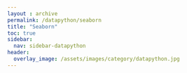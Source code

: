 ```yaml
---
layout : archive
permalink: /datapython/seaborn
title: "Seaborn"
toc: true
sidebar:
  nav: sidebar-datapython
header:
  overlay_image: /assets/images/category/datapython.jpg
---
```

